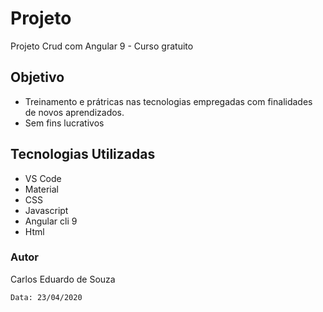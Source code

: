 # Projeto 

Projeto Crud com Angular 9 - Curso gratuito

## Objetivo

* Treinamento e prátricas nas tecnologias empregadas com finalidades de novos aprendizados.
* Sem fins lucrativos

## Tecnologias Utilizadas

*  VS Code
*  Material 
*  CSS
*  Javascript 
*  Angular cli 9
*  Html 


### Autor

Carlos Eduardo de Souza

```
Data: 23/04/2020
```
